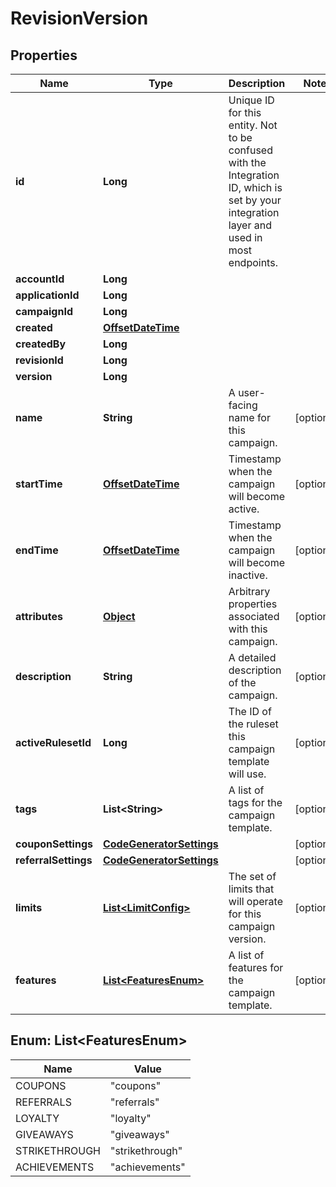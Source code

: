

# RevisionVersion

## Properties

Name | Type | Description | Notes
------------ | ------------- | ------------- | -------------
**id** | **Long** | Unique ID for this entity. Not to be confused with the Integration ID, which is set by your integration layer and used in most endpoints. | 
**accountId** | **Long** |  | 
**applicationId** | **Long** |  | 
**campaignId** | **Long** |  | 
**created** | [**OffsetDateTime**](OffsetDateTime.md) |  | 
**createdBy** | **Long** |  | 
**revisionId** | **Long** |  | 
**version** | **Long** |  | 
**name** | **String** | A user-facing name for this campaign. |  [optional]
**startTime** | [**OffsetDateTime**](OffsetDateTime.md) | Timestamp when the campaign will become active. |  [optional]
**endTime** | [**OffsetDateTime**](OffsetDateTime.md) | Timestamp when the campaign will become inactive. |  [optional]
**attributes** | [**Object**](.md) | Arbitrary properties associated with this campaign. |  [optional]
**description** | **String** | A detailed description of the campaign. |  [optional]
**activeRulesetId** | **Long** | The ID of the ruleset this campaign template will use. |  [optional]
**tags** | **List&lt;String&gt;** | A list of tags for the campaign template. |  [optional]
**couponSettings** | [**CodeGeneratorSettings**](CodeGeneratorSettings.md) |  |  [optional]
**referralSettings** | [**CodeGeneratorSettings**](CodeGeneratorSettings.md) |  |  [optional]
**limits** | [**List&lt;LimitConfig&gt;**](LimitConfig.md) | The set of limits that will operate for this campaign version. |  [optional]
**features** | [**List&lt;FeaturesEnum&gt;**](#List&lt;FeaturesEnum&gt;) | A list of features for the campaign template. |  [optional]



## Enum: List&lt;FeaturesEnum&gt;

Name | Value
---- | -----
COUPONS | &quot;coupons&quot;
REFERRALS | &quot;referrals&quot;
LOYALTY | &quot;loyalty&quot;
GIVEAWAYS | &quot;giveaways&quot;
STRIKETHROUGH | &quot;strikethrough&quot;
ACHIEVEMENTS | &quot;achievements&quot;



